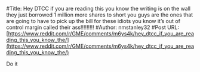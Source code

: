 #Title: Hey DTCC if you are reading this you know the writing is on the wall they just borrowed 1 million more shares to short you guys are the ones that are going to have to pick up the bill for these idiots you know it’s out of control margin called their ass!!!!!!!!!
#Author: nmstanley32
#Post URL: [https://www.reddit.com/r/GME/comments/m6ys4k/hey_dtcc_if_you_are_reading_this_you_know_the/](https://www.reddit.com/r/GME/comments/m6ys4k/hey_dtcc_if_you_are_reading_this_you_know_the/)


Do it